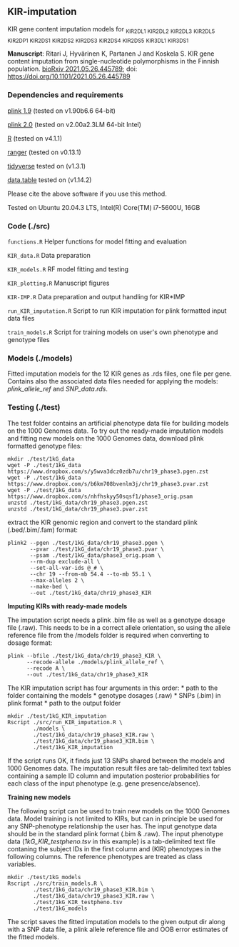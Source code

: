 ## KIR-imputation
KIR gene content imputation models for 
     <sub>KIR2DL1</sub>
     <sub>KIR2DL2</sub>
     <sub>KIR2DL3</sub>
     <sub>KIR2DL5</sub>
     <sub>KIR2DP1</sub>
     <sub>KIR2DS1</sub>
     <sub>KIR2DS2</sub>
     <sub>KIR2DS3</sub>
     <sub>KIR2DS4</sub>
     <sub>KIR2DS5</sub>
     <sub>KIR3DL1</sub>
     <sub>KIR3DS1</sub>


**Manuscript**: Ritari J, Hyvärinen K, Partanen J and Koskela S. KIR gene content imputation from single-nucleotide polymorphisms in the Finnish population. [bioRxiv 2021.05.26.445789](https://www.biorxiv.org/content/10.1101/2021.05.26.445789v2); doi: https://doi.org/10.1101/2021.05.26.445789

### Dependencies and requirements
[plink 1.9](https://www.cog-genomics.org/plink/) (tested on v1.90b6.6 64-bit)

[plink 2.0](https://www.cog-genomics.org/plink/2.0/) (tested on v2.00a2.3LM 64-bit Intel)

[R](https://www.r-project.org/) (tested on v4.1.1)

[ranger](https://cran.r-project.org/web/packages/ranger/index.html) (tested on v0.13.1)

[tidyverse](https://cran.r-project.org/web/packages/-tidyverse/index.html) tested on (v1.3.1)

[data.table](https://cran.r-project.org/web/packages/data.table/index.html) tested on (v1.14.2)   

Please cite the above software if you use this method.

Tested on Ubuntu 20.04.3 LTS, Intel(R) Core(TM) i7-5600U, 16GB

### Code (./src)
`functions.R` Helper functions for model fitting and evaluation

`KIR_data.R` Data preparation

`KIR_models.R` RF model fitting and testing

`KIR_plotting.R` Manuscript figures

`KIR-IMP.R` Data preparation and output handling for KIR\*IMP

`run_KIR_imputation.R` Script to run KIR imputation for plink formatted input data files

`train_models.R` Script for training models on user's own phenotype and genotype files

### Models (./models)
Fitted imputation models for the 12 KIR genes as .rds files, one file per gene. 
Contains also the associated data files needed for applying the models: _plink_allele_ref_ and _SNP_data.rds_.

### Testing (./test)
The test folder contains an artificial phenotype data file for building models on the 1000 Genomes data. 
To try out the ready-made imputation models and fitting new models on the 1000 Genomes data, download plink formatted genotype files:

```
mkdir ./test/1kG_data
wget -P ./test/1kG_data https://www.dropbox.com/s/y5wva3dcz0zdb7u/chr19_phase3.pgen.zst
wget -P ./test/1kG_data https://www.dropbox.com/s/b6km708bvenlm3j/chr19_phase3.pvar.zst
wget -P ./test/1kG_data https://www.dropbox.com/s/nhfhskyy50sqsf1/phase3_orig.psam
unzstd ./test/1kG_data/chr19_phase3.pgen.zst
unzstd ./test/1kG_data/chr19_phase3.pvar.zst
```

extract the KIR genomic region and convert to the standard plink (.bed/.bim/.fam) format:
```
plink2 --pgen ./test/1kG_data/chr19_phase3.pgen \
       --pvar ./test/1kG_data/chr19_phase3.pvar \
       --psam ./test/1kG_data/phase3_orig.psam \
       --rm-dup exclude-all \
       --set-all-var-ids @_# \
       --chr 19 --from-mb 54.4 --to-mb 55.1 \
       --max-alleles 2 \
       --make-bed \
       --out ./test/1kG_data/chr19_phase3_KIR
```

**Imputing KIRs with ready-made models**

The imputation script needs a plink .bim file as well as a genotype dosage file (.raw). This needs to be in a correct allele orientation, so using the allele reference file from the /models folder is required when converting to dosage format:
```
plink --bfile ./test/1kG_data/chr19_phase3_KIR \
      --recode-allele ./models/plink_allele_ref \
      --recode A \
      --out ./test/1kG_data/chr19_phase3_KIR
```

The KIR imputation script has four arguments in this order: 
    * path to the folder containing the models
    * genotype dosages (.raw)
    * SNPs (.bim) in plink format
    * path to the output folder 
```
mkdir ./test/1kG_KIR_imputation
Rscript ./src/run_KIR_imputation.R \
        ./models \
        ./test/1kG_data/chr19_phase3_KIR.raw \
        ./test/1kG_data/chr19_phase3_KIR.bim \
        ./test/1kG_KIR_imputation
```
If the script runs OK, it finds just 13 SNPs shared between the models and 1000 Genomes data. The imputation result files are tab-delimited text tables containing a sample ID column and imputation posterior probabilities for each class of the input phenotype (e.g. gene presence/absence).

**Training new models**

The following script can be used to train new models on the 1000 Genomes data. Model training is not limited to KIRs, but can in principle be used for any SNP-phenotype relationship the user has. The input genotype data should be in the standard plink format (.bim & .raw). The input phenotype data (_1kG_KIR_testpheno.tsv_ in this example) is a tab-delimited text file contaning the subject IDs in the first column and (KIR) phenotypes in the following columns. The reference phenotypes are treated as class variables.

```
mkdir ./test/1kG_models
Rscript ./src/train_models.R \
        ./test/1kG_data/chr19_phase3_KIR.bim \
        ./test/1kG_data/chr19_phase3_KIR.raw \
        ./test/1kG_KIR_testpheno.tsv 
        ./test/1kG_models
```
The script saves the fitted imputation models to the given output dir along with a SNP data file, a plink allele reference file and OOB error estimates of the fitted models.

